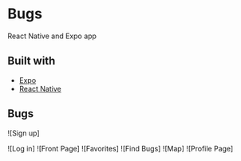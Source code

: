 # Bugs
React Native and Expo app

## Built with
- [Expo](https://expo.dev/)
- [React Native](https://reactnative.dev/)

## Bugs 
![Sign up]


![Log in]
![Front Page]
![Favorites]
![Find Bugs]
![Map]
![Profile Page]
